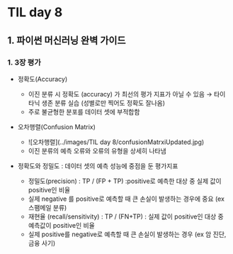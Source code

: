 # TIL day 8

## 1. 파이썬 머신러닝 완벽 가이드

### 1. 3장 평가

- 정확도(Accuracy) 

  - 이진 분류 시 정확도 (accuracy) 가 최선의 평가 지표가 아닐 수 있음 → 타이타닉 생존 분류 실습 (성별로만 찍어도 정확도 잘나옴)
  - 주로 불균형한 분포를 데이터 셋에 부적합함

- 오차행렬(Confusion Matrix)

  - ![오차행렬](../images/TIL day 8/confusionMatrxiUpdated.jpg)
  - 이진 분류의 예측 오류와 오류의 유형을 상세히 나타냄

- 정확도와 정밀도 : 데이터 셋의 예측 성능에 중점을 둔 평가지표

  - 정밀도(precision) : TP / (FP + TP) :positive로 예측한 대상 중 실제 값이 positive인 비율
  - 실제 negative 를 positive로 예측할 때 큰 손실이 발생하는 경우에 중요 (ex 스팸메일 분류)
  - 재현율 (recall/sensitivity) : TP / (FN+TP) : 실제 값이 positive인 대상 중 예측값이 positive인 비율
  - 실제 positive를 negative로 예측할 때 큰 손실이 발생하는 경우 (ex 암 진단, 금융 사기)

  